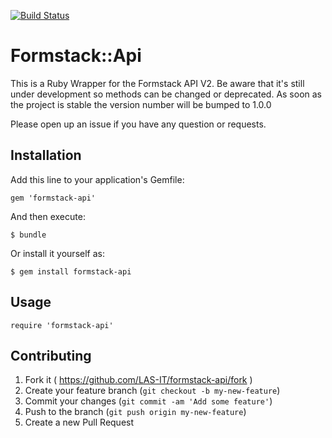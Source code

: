 [![Build
Status](https://travis-ci.org/LAS-IT/formstack-api.svg)](https://travis-ci.org/LAS-IT/formstack-api)

# Formstack::Api

This is a Ruby Wrapper for the Formstack API V2. Be aware that it's still under
development so methods can be changed or deprecated. As soon as the project is
stable the version number will be bumped to 1.0.0

Please open up an issue if you have any question or requests.

## Installation

Add this line to your application's Gemfile:

    gem 'formstack-api'

And then execute:

    $ bundle

Or install it yourself as:

    $ gem install formstack-api

## Usage

    require 'formstack-api'

## Contributing

1. Fork it ( https://github.com/LAS-IT/formstack-api/fork )
2. Create your feature branch (`git checkout -b my-new-feature`)
3. Commit your changes (`git commit -am 'Add some feature'`)
4. Push to the branch (`git push origin my-new-feature`)
5. Create a new Pull Request
